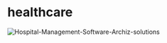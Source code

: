 # healthcare
![Hospital-Management-Software-Archiz-solutions](https://user-images.githubusercontent.com/73429989/98445592-72a46f00-213e-11eb-9933-1354dc236170.jpg)
